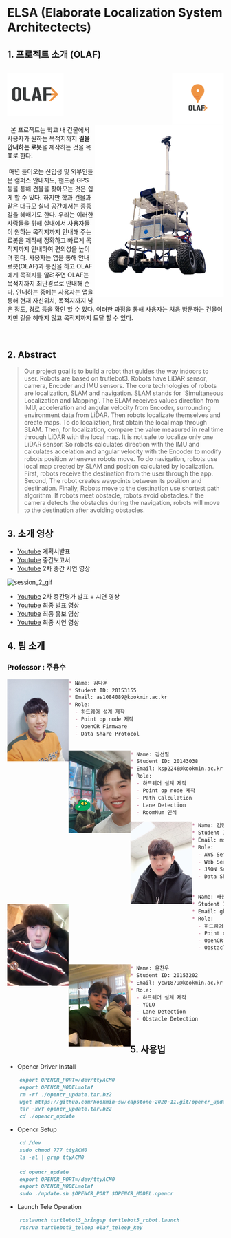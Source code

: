 # ELSA (Elaborate Localization System Architectects)


## 1. 프로젝트 소개 (OLAF)
## <img src="./images/logo_no_bg_02.png" height="100px"><img align="right" src="./images/logo_no_bg_03.png" height="120px">
>   <img align="right" src="./images/olaf.jpg" width="300px">
&nbsp; 본 프로젝트는 학교 내 건물에서 사용자가 원하는 목적지까지 <b>길을 안내하는 로봇</b>을 제작하는 것을 목표로 한다.<br/><br/>
&nbsp;매년 들어오는 신입생 및 외부인들은 캠퍼스 안내지도, 핸드폰 GPS 등을 통해 건물을 찾아오는 것은 쉽게 할 수 있다. 하지만 학과 건물과 같은 대규모 실내 공간에서는 종종 길을 헤매기도 한다. 우리는 이러한 사람들을 위해 실내에서 사용자들이 원하는 목적지까지 안내해 주는 로봇을 제작해 정확하고 빠르게 목적지까지 안내하여 편의성을 높이려 한다. 사용자는 앱을 통해 안내로봇(OLAF)과 통신을 하고 OLAF에게 목적지를 알려주면 OLAF는 목적지까지 최단경로로 안내해 준다. 안내하는 중에는 사용자는 앱을 통해 현재 자신위치, 목적지까지 남은 정도, 경로 등을 확인 할 수 있다. 이러한 과정을 통해 사용자는 처음 방문하는 건물이지만 길을 헤매지 않고 목적지까지 도달 할 수 있다.<br/><br/><br/>

## 2. Abstract

>   Our project goal is to build a robot that guides the way indoors to user. Robots are based on trutlebot3.
Robots have LiDAR sensor, camera, Encoder and IMU sensors. The core technologies of robots are localization, SLAM and navigation.
SLAM stands for 'Simultaneous Localization and Mapping'. The SLAM receives values direction from IMU, acceleration and angular velocity from Encoder, surrounding environment data from LiDAR. Then robots localizate themselves and create maps. To do localiztion, first obtain the local map through SLAM.
Then, for localization, compare the value measured in real time through LiDAR with the local map. It is not safe to localize only one LiDAR sensor. So robots calculates direction with the IMU and calculates accelation and angular velocity with the Encoder to modify robots position whenever robots move.
To do navigation, robots use local map created by SLAM and position calculated by localization. First, robots receive the destination from the user through the app. Second, The robot creates waypoints between its position and destination. Finally, Robots move to the destination use shortest path algorithm. If robots meet obstacle, robots avoid obstacles.If the camera detects the obstacles during the navigation, robots will move to the destination after avoiding obstacles.


## 3. 소개 영상

- [Youtube](https://youtu.be/V9RMH4tUaUQ/) 계획서발표
- [Youtube](https://youtu.be/tdBFq6ZRJdE/) 중간보고서
- [Youtube](https://youtu.be/EMOXelOuhhg/) 2차 중간 시연 영상

![session_2_gif](./images/session_2.gif)

- [Youtube](https://youtu.be/pPz9lZsde4Q/) 2차 중간평가 발표 + 시연 영상
- [Youtube](https://youtu.be/QH6-VXfbB1o/) 최종 발표 영상
- [Youtube](https://youtu.be/_80_dxk4334/) 최종 홍보 영상
- [Youtube](https://youtu.be/ugHmFtuxD78/) 최종 시연 영상

## 4. 팀 소개

### Professor : 주용수


<img align="left" src="./images/dahun.jpeg" height="191px">

```markdown
* Name: 김다훈
* Student ID: 20153155
* Email: as1084089@kookmin.ac.kr
* Role:
  - 하드웨어 설계 제작
  - Point op node 제작
  - OpenCR Firmware
  - Data Share Protocol
    
```

<img align="left" src="./images/seonpil.jpeg" height="191px">

```markdown
* Name: 김선필
* Student ID: 20143038
* Email: ksp2246@kookmin.ac.kr
* Role:
  - 하드웨어 설계 제작
  - Point op node 제작
  - Path Calculation
  - Lane Detection
  - RoomNum 인식
```


<img align="left" src="./images/myungsoo.jpeg" height="191px">

```markdown
* Name: 김명수
* Student ID: 20133199
* Email: msbmkim@gmail.com
* Role:
  - AWS Setting
  - Web Server UX / UI
  - JSON Server
  - Data Share Protocol
    
```


<img align="left" src="./images/hanul.jpeg" height="191px">

```markdown
* Name: 배한울
* Student ID: 20153184
* Email: gksdnf0407@gmail.com
* Role:
  - 하드웨어 설계 제작
  - Point op node 제작
  - OpenCR Firmware
  - Obstacle Detection
    
```


<img align="left" src="./images/chanwoo.jpeg" height="191px">

```markdown
* Name: 윤찬우
* Student ID: 20153202
* Email: ycw1879@kookmin.ac.kr
* Role:
  - 하드웨어 설계 제작
  - YOLO
  - Lane Detection
  - Obstacle Detection
    
```  



## 5. 사용법

- Opencr Driver Install
```markdown
    export OPENCR_PORT=/dev/ttyACM0
    export OPENCR_MODEL=olaf
    rm -rf ./opencr_update.tar.bz2
    wget https://github.com/kookmin-sw/capstone-2020-11.git/opencr_update.tar.bz2
    tar -xvf opencr_update.tar.bz2
    cd ./opencr_update
```

- Opencr Setup
```markdown
    cd /dev
    sudo chmod 777 ttyACM0
    ls -al | grep ttyACM0

    cd opencr_update
    export OPENCR_PORT=/dev/ttyACM0
    export OPENCR_MODEL=olaf
    sudo ./update.sh $OPENCR_PORT $OPENCR_MODEL.opencr
```

- Launch Tele Operation
```markdown
    roslaunch turtlebot3_bringup turtlebot3_robot.launch
    rosrun turtlebot3_teleop olaf_teleop_key
```
